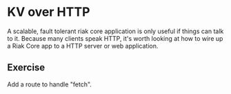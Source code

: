 # KV over HTTP

A scalable, fault tolerant riak core application is only useful if things can
talk to it. Because many clients speak HTTP, it's worth looking at how to wire
up a Riak Core app to a HTTP server or web application.

## Exercise

Add a route to handle "fetch".
